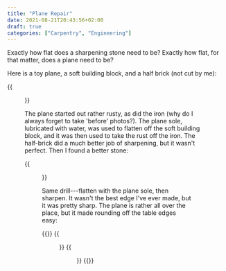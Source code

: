 ```yaml
---
title: "Plane Repair"
date: 2021-08-21T20:43:56+02:00
draft: true
categories: ["Carpentry", "Engineering"]
---
```

Exactly how flat does a sharpening stone need to be?  Exactly how flat, for that
matter, does a plane need to be?

Here is a toy plane, a soft building block, and a half brick (not cut by me):

{{<figure src="/img/plane-repair/plane1.jpg">}}


The plane started out rather rusty, as did the iron (why do I always forget to
take 'before' photos?).  The plane sole, lubricated with water, was used to
flatten off the soft building block, and it was then used to take the rust off
the iron.  The half-brick did a much better job of sharpening, but it wasn't
perfect.  Then I found a better stone:

{{<figure src="/img/plane-repair/plane2.jpg">}}

Same drill---flatten with the plane sole, then sharpen.  It wasn't the best edge
I've ever made, but it was pretty sharp.  The plane is rather all over the
place, but it made rounding off the table edges easy:

{{<gallery caption-effect="fade">}}
    {{<figure src="/img/plane-repair/plane3.jpg" caption="Not so great across the grain, but that's mostly the frog being too large.">}}
    {{<figure src="/img/plane-repair/plane4.jpg" caption="Pressed from a single sheet of steel!">}}
{{</gallery>}}
